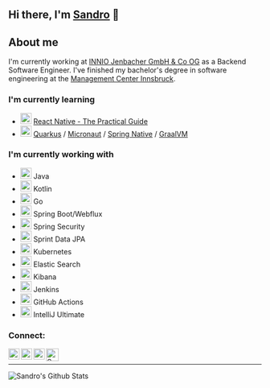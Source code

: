 ## Hi there, I'm [Sandro][linkedin] 👋

## About me

I'm currently working at [INNIO Jenbacher GmbH & Co OG](https://www.innio.com/en) as a Backend Software Engineer. 
I've finished my bachelor's degree in software engineering at the [Management Center Innsbruck](https://www.mci.edu/en/study/bachelor/digital-business-software-engineering).

### I'm currently learning
* <img width="22px" src="https://cdn.jsdelivr.net/npm/simple-icons@v3/icons/udemy.svg"/> [React Native - The Practical Guide](https://www.udemy.com/course/react-native-the-practical-guide/)
* <img width="22px" src="https://cdn.jsdelivr.net/npm/simple-icons@v3/icons/quarkus.svg"/> [Quarkus](https://quarkus.io/) / [Micronaut](https://micronaut.io/) / [Spring Native](https://docs.spring.io/spring-native/docs/current/reference/htmlsingle/) / [GraalVM](https://www.graalvm.org/)

### I'm currently working with
* <img width="22px" src="https://cdn.jsdelivr.net/npm/simple-icons@v3/icons/java.svg"/> Java
* <img width="22px" src="https://cdn.jsdelivr.net/npm/simple-icons@v3/icons/kotlin.svg"/> Kotlin
* <img width="22px" src="https://cdn.jsdelivr.net/npm/simple-icons@v3/icons/go.svg"/> Go
* <img width="22px" src="https://cdn.jsdelivr.net/npm/simple-icons@v3/icons/spring.svg"/> Spring Boot/Webflux
* <img width="22px" src="https://cdn.jsdelivr.net/npm/simple-icons@v3/icons/spring.svg"/> Spring Security
* <img width="22px" src="https://cdn.jsdelivr.net/npm/simple-icons@v3/icons/spring.svg"/> Sprint Data JPA
* <img width="22px" src="https://cdn.jsdelivr.net/npm/simple-icons@v3/icons/kubernetes.svg"/> Kubernetes
* <img width="22px" src="https://cdn.jsdelivr.net/npm/simple-icons@v3/icons/elasticsearch.svg"/> Elastic Search
* <img width="22px" src="https://cdn.jsdelivr.net/npm/simple-icons@v3/icons/kibana.svg"/> Kibana 
* <img width="22px" src="https://cdn.jsdelivr.net/npm/simple-icons@v3/icons/jenkins.svg"/> Jenkins
* <img width="22px" src="https://cdn.jsdelivr.net/npm/simple-icons@v3/icons/githubactions.svg"/> GitHub Actions 
* <img width="22px" src="https://cdn.jsdelivr.net/npm/simple-icons@v3/icons/intellijidea.svg"/> IntelliJ Ultimate

### Connect:

[<img align="left" alt="Sandro Berger | Twitter" width="22px" src="https://cdn.jsdelivr.net/npm/simple-icons@v3/icons/twitter.svg" />][twitter]
[<img align="left" alt="Sandro Berger | LinkedIn" width="22px" src="https://cdn.jsdelivr.net/npm/simple-icons@v3/icons/linkedin.svg" />][linkedin]
[<img align="left" alt="Sandro Berger | Instagram" width="22px" src="https://cdn.jsdelivr.net/npm/simple-icons@v3/icons/instagram.svg" />][instagram]
[<img align="left" alt="Sandro Berger | Buy Me A Coffee" width="25px" src="https://www.buymeacoffee.com/assets/img/guidelines/logo-mark-1.svg" />][coffee]

<br />

---

<img align="left" alt="Sandro's Github Stats" src="https://github-readme-stats.vercel.app/api?username=SandroBerger&show_icons=true&hide_border=true&count_private=true&theme=dark" />

[twitter]: https://twitter.com/BergerSandro94
[instagram]: https://instagram.com/_sandro_berger_
[linkedin]: https://www.linkedin.com/in/sandro-berger-372061b3/
[coffee]: https://www.buymeacoffee.com/sandroberger

<!--
**SandroBerger/SandroBerger** is a ✨ _special_ ✨ repository because its `README.md` (this file) appears on your GitHub profile.
